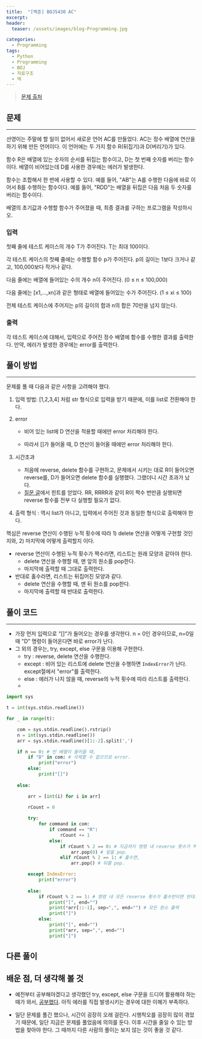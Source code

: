 ```yaml
---
title:  "[백준] BOJ5430 AC"
excerpt:
header:
  teaser: /assets/images/blog-Programming.jpg

categories:
  - Programming
tags:
  - Python
  - Programming
  - BOJ
  - 자료구조
  - 덱
---
```


> [문제 출처](https://www.acmicpc.net/problem/1966)



## 문제

---

선영이는 주말에 할 일이 없어서 새로운 언어 AC를 만들었다. AC는 정수 배열에 연산을 하기 위해 만든 언어이다. 이 언어에는 두 가지 함수 R(뒤집기)과 D(버리기)가 있다.

함수 R은 배열에 있는 숫자의 순서를 뒤집는 함수이고, D는 첫 번째 숫자를 버리는 함수이다. 배열이 비어있는데 D를 사용한 경우에는 에러가 발생한다.

함수는 조합해서 한 번에 사용할 수 있다. 예를 들어, "AB"는 A를 수행한 다음에 바로 이어서 B를 수행하는 함수이다. 예를 들어, "RDD"는 배열을 뒤집은 다음 처음 두 숫자를 버리는 함수이다.

배열의 초기값과 수행할 함수가 주어졌을 때, 최종 결과를 구하는 프로그램을 작성하시오.



### 입력

첫째 줄에 테스트 케이스의 개수 T가 주어진다. T는 최대 100이다.

각 테스트 케이스의 첫째 줄에는 수행할 함수 p가 주어진다. p의 길이는 1보다 크거나 같고, 100,000보다 작거나 같다.

다음 줄에는 배열에 들어있는 수의 개수 n이 주어진다. (0 ≤ n ≤ 100,000)

다음 줄에는 [x1,...,xn]과 같은 형태로 배열에 들어있는 수가 주어진다. (1 ≤ xi ≤ 100)

전체 테스트 케이스에 주어지는 p의 길이의 합과 n의 합은 70만을 넘지 않는다.



### 출력

각 테스트 케이스에 대해서, 입력으로 주어진 정수 배열에 함수를 수행한 결과를 출력한다. 만약, 에러가 발생한 경우에는 error를 출력한다.





## 풀이 방법

---

문제를 풀 때 다음과 같은 사항을 고려해야 했다.

1. 입력 방법: [1,2,3,4] 처럼 str 형식으로 입력을 받기 때문에, 이를 list로 전환해야 한다.

2. error

   * 비어 있는 list에 D 연산을 적용할 때에만 error 처리해야 한다.

   * 따라서 []가 들어올 때, D 연산이 들어올 때에만 error 처리해야 한다.

3. 시간초과

   * 처음에 reverse, delete 함수를 구현하고, 문제에서 시키는 대로 R이 들어오면 reverse를, D가 들어오면 delete 함수를 실행했다. 그랬더니 시간 초과가 났다.
   * [질문 글]()에서 힌트를 얻었다. RR, RRRR과 같이 R이 짝수 번만큼 실행되면 reverse 함수를 전부 다 실행할 필요가 없다.

4. 출력 형식 : 역시 list가 아니고, 입력에서 주어진 것과 동일한 형식으로 출력해야 한다.



핵심은 reverse 연산이 수행된 누적 횟수에 따라 1) delete 연산을 어떻게 구현할 것인지와, 2) 마지막에 어떻게 출력할지 이다.

* reverse 연산이 수행된 누적 횟수가 짝수라면, 리스트는 원래 모양과 같아야 한다.
  * delete 연산을 수행할 때, 맨 앞의 원소를 pop한다.
  * 마지막에 출력할 때 그대로 출력한다.
* 반대로 홀수라면, 리스트는 뒤집어진 모양과 같다.
  * delete 연산을 수행할 때, 맨 뒤 원소를 pop한다.
  * 마지막에 출력할 때 반대로 출력한다.



## 풀이 코드

---

* 가장 먼저 입력으로 "[]"가 들어오는 경우를 생각한다. n = 0인 경우이므로, n=0일 때 "D" 명령이 들어온다면 바로 error가 난다.
* 그 외의 경우는, try, except, else 구문을 이용해 구현한다.
  * try : reverse, delete 연산을 수행한다.
  * except : 비어 있는 리스트에 delete 연산을 수행하면 `IndexError`가 난다. except절에서 "error"를 출력한다.
  * else : 에러가 나지 않을 때, reverse의 누적 횟수에 따라 리스트를 출력한다.
  * 

```python
import sys

t = int(sys.stdin.readline())

for _ in range(t):

    com = sys.stdin.readline().rstrip()
    n = int(sys.stdin.readline())
    arr = sys.stdin.readline()[1:-2].split(',')

    if n == 0: # 빈 배열이 들어올 때,
        if "D" in com: # 삭제할 수 없으므로 error.
            print("error")
        else:
            print("[]")
    
    else:

        arr = [int(i) for i in arr]
        
        rCount = 0

        try:
            for command in com:
                if command == "R":
                    rCount += 1
                else:
                    if rCount % 2 == 0: # 지금까지 명령 내 reverse 횟수가 짝수면,
                        arr.pop(0) # 앞을 pop.
                    elif rCount % 2 == 1: # 홀수면,
                        arr.pop() # 뒤를 pop.

        except IndexError:
            print("error")
        
        else:           
            if rCount % 2 == 1: # 명령 내 모든 reverse 횟수가 홀수번이면 반대로 출력
                print("[", end="")
                print(*arr[::-1], sep=",", end="") # 모든 원소 출력
                print("]")
            else:
                print("[", end="")
                print(*arr, sep=",", end="")
                print("]")
```



## 다른 풀이





## 배운 점, 더 생각해 볼 것

* 예전부터 공부해야겠다고 생각했던 try, except, else 구문을 드디어 활용해야 하는 때가 와서, [공부했다](https://wayhome25.github.io/python/2017/08/20/python-try-return-finally/). 아직 에러를 직접 발생시키는 경우에 대한 이해가 부족하다.


* 일단 문제를 풀긴 했으나, 시간이 굉장히 오래 걸린다. 시행착오를 굉장히 많이 겪었기 때문에, 일단 지금은 문제를 풀었음에 의의를 둔다. 이후 시간을 줄일 수 있는 방법을 찾아야 한다. 그 때까지 다른 사람의 풀이는 보지 않는 것이 좋을 것 같다.